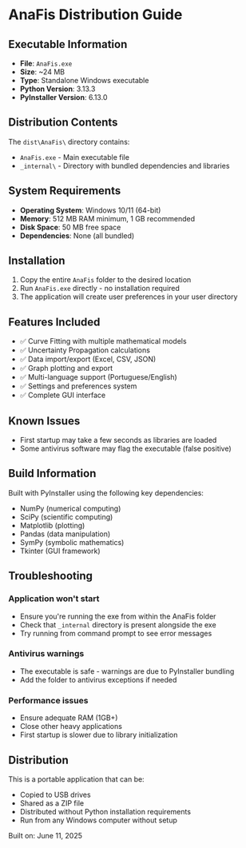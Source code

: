 # AnaFis Distribution Guide

## Executable Information

- **File**: `AnaFis.exe`
- **Size**: ~24 MB
- **Type**: Standalone Windows executable
- **Python Version**: 3.13.3
- **PyInstaller Version**: 6.13.0

## Distribution Contents

The `dist\AnaFis\` directory contains:
- `AnaFis.exe` - Main executable file
- `_internal\` - Directory with bundled dependencies and libraries

## System Requirements

- **Operating System**: Windows 10/11 (64-bit)
- **Memory**: 512 MB RAM minimum, 1 GB recommended
- **Disk Space**: 50 MB free space
- **Dependencies**: None (all bundled)

## Installation

1. Copy the entire `AnaFis` folder to the desired location
2. Run `AnaFis.exe` directly - no installation required
3. The application will create user preferences in your user directory

## Features Included

- ✅ Curve Fitting with multiple mathematical models
- ✅ Uncertainty Propagation calculations
- ✅ Data import/export (Excel, CSV, JSON)
- ✅ Graph plotting and export
- ✅ Multi-language support (Portuguese/English)
- ✅ Settings and preferences system
- ✅ Complete GUI interface

## Known Issues

- First startup may take a few seconds as libraries are loaded
- Some antivirus software may flag the executable (false positive)

## Build Information

Built with PyInstaller using the following key dependencies:
- NumPy (numerical computing)
- SciPy (scientific computing)
- Matplotlib (plotting)
- Pandas (data manipulation)
- SymPy (symbolic mathematics)
- Tkinter (GUI framework)

## Troubleshooting

### Application won't start
- Ensure you're running the exe from within the AnaFis folder
- Check that `_internal` directory is present alongside the exe
- Try running from command prompt to see error messages

### Antivirus warnings
- The executable is safe - warnings are due to PyInstaller bundling
- Add the folder to antivirus exceptions if needed

### Performance issues
- Ensure adequate RAM (1GB+)
- Close other heavy applications
- First startup is slower due to library initialization

## Distribution

This is a portable application that can be:
- Copied to USB drives
- Shared as a ZIP file
- Distributed without Python installation requirements
- Run from any Windows computer without setup

Built on: June 11, 2025

